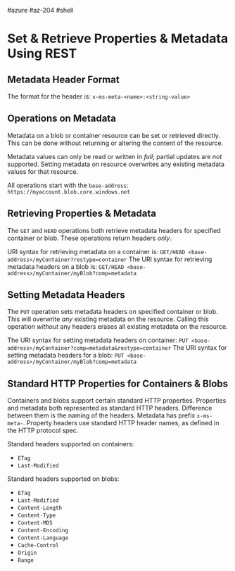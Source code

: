 #azure #az-204 #shell 

# Set & Retrieve Properties & Metadata Using REST
## Metadata Header Format
The format for the header is:
`x-ms-meta-<name>:<string-value>`

## Operations on Metadata
Metadata on a blob or container resource can be set or retrieved directly.
This can be done without returning or altering the content of the resource.

Metadata values can only be read or written in *full*; partial updates are *not* supported.
Setting metadata on resource overwrites any existing metadata values for that resource.

All operations start with the `base-address`:
`https://myaccount.blob.core.windows.net`

## Retrieving Properties & Metadata
The `GET` and `HEAD` operations both retrieve metadata headers for specified container or blob.
These operations return headers *only*.

URI syntax for retrieving metadata on a container is:
`GET/HEAD <base-address>/myContainer?restype=container`
The URI syntax for retrieving metadata headers on a blob is:
`GET/HEAD <base-address>/myContainer/myBlob?comp=metadata`

## Setting Metadata Headers
The `PUT` operation sets metadata headers on specified container or blob.
This will overwrite *any* existing metadata on the resource.
Calling this operation *without* any headers erases all existing metadata on the resource.

The URI syntax for setting metadata headers on container:
`PUT <base-address>/myContainer?comp=metadata&restype=container`
The URI syntax for setting metadata headers for a blob:
`PUT <base-address>/myContainer/myBlob?comp=metadata`

## Standard HTTP Properties for Containers & Blobs
Containers and blobs support certain standard HTTP properties.
Properties and metadata both represented as standard HTTP headers.
Difference between them is the naming of the headers.
Metadata has prefix `x-ms-meta-`.
Property headers use standard HTTP header names, as defined in the HTTP protocol spec.

Standard headers supported on containers:
- `ETag`
- `Last-Modified`

Standard headers supported on blobs:
- `ETag`
- `Last-Modified`
- `Content-Length`
- `Content-Type`
- `Content-MD5`
- `Content-Encoding`
- `Content-Language`
- `Cache-Control`
- `Origin`
- `Range`